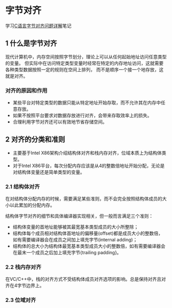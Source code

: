 # 字节对齐

学习[C语言字节对齐问题详解](http://www.cnblogs.com/clover-toeic/p/3853132.html)笔记

## 1 什么是字节对齐

现代计算机中，内存空间按照字节划分，理论上可以从任何起始地址访问任意类型的变量。
但实际中在访问特定类型变量时经常在特定的内存地址访问，这就需要各种类型数据按照一定的规则在空间上排列，
而不是顺序一个接一个地存放，这就是对齐。

### 对齐的原因和作用

- 某些平台对特定类型的数据只能从特定地址开始存取，而不允许其在内存中任意存放。
- 如果不按照平台要求对数据存放进行对齐，会带来存取效率上的损失。
- 合理利用字节对齐还可以有效地节省存储空间。

## 2 对齐的分类和准则

- 主要基于Intel X86架构介绍结构体对齐和栈内存对齐，位域本质上为结构体类型。
- 对于Intel X86平台，每次分配内存应该是从4的整数倍地址开始分配，无论是对结构体变量还是简单类型的变量。

### 2.1 结构体对齐

在对结构体分配内存的时候，需要满足某些准则，而不会完全按照结构体成员的大小以此累加的分配内存。

结构体字节对齐的细节和具体编译器实现相关，但一般而言满足三个准则：

- 结构体变量的首地址能够被其最宽基本类型成员的大小所整除；
- 结构体每个成员相对结构体首地址的偏移量(offset)都是成员大小的整数倍，如有需要编译器会在成员之间加上填充字节(internal adding)；
- 结构体的总大小为结构体最宽基本类型成员大小的整数倍，如有需要编译器会在最末一个成员之后加上填充字节{trailing padding}。

### 2.2 栈内存对齐

在VC/C++中，栈的对齐方式不受结构体成员对齐选项的影响。总是保持对齐且对齐在4字节边界上。

### 2.3 位域对齐



 
